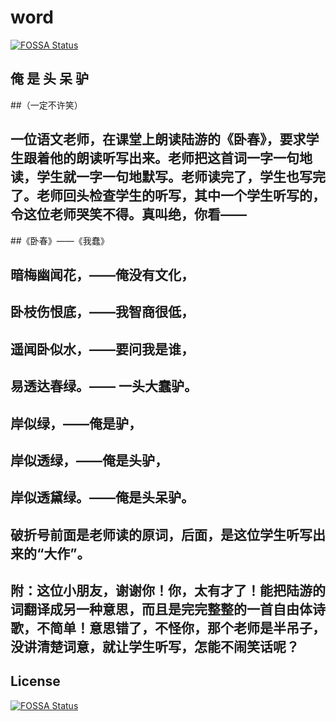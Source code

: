# word
[![FOSSA Status](https://app.fossa.io/api/projects/git%2Bgithub.com%2Fxhemj%2Fword.svg?type=shield)](https://app.fossa.io/projects/git%2Bgithub.com%2Fxhemj%2Fword?ref=badge_shield)

## 俺 是 头 呆 驴

##（一定不许笑）

## 一位语文老师，在课堂上朗读陆游的《卧春》，要求学生跟着他的朗读听写出来。老师把这首词一字一句地读，学生就一字一句地默写。老师读完了，学生也写完了。老师回头检查学生的听写，其中一个学生听写的，令这位老师哭笑不得。真叫绝，你看——
 
##《卧春》——《我蠢》
## 暗梅幽闻花，——俺没有文化，
## 卧枝伤恨底，——我智商很低，
## 遥闻卧似水，——要问我是谁，
## 易透达春绿。—— 一头大蠢驴。
## 岸似绿，——俺是驴，
## 岸似透绿，——俺是头驴，
## 岸似透黛绿。——俺是头呆驴。
 
## 破折号前面是老师读的原词，后面，是这位学生听写出来的“大作”。
 
## 附：这位小朋友，谢谢你！你，太有才了！能把陆游的词翻译成另一种意思，而且是完完整整的一首自由体诗歌，不简单！意思错了，不怪你，那个老师是半吊子，没讲清楚词意，就让学生听写，怎能不闹笑话呢？



## License
[![FOSSA Status](https://app.fossa.io/api/projects/git%2Bgithub.com%2Fxhemj%2Fword.svg?type=large)](https://app.fossa.io/projects/git%2Bgithub.com%2Fxhemj%2Fword?ref=badge_large)